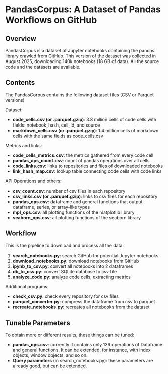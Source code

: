 # PandasCorpus: A Dataset of Pandas Workflows on GitHub

## Overview

PandasCorpus is a dataset of Jupyter notebooks containing the pandas library crawled from GitHub. This version of the dataset was collected in August 2025, downloading 140k notebooks (18 GB of data). All the source code and the datasets are available.

## Contents

The PandasCorpus contains the following dataset files (CSV or Parquet versions)

Dataset:

- **code_cells.csv (or .parquet.gzip)**: 3.8 million cells of code cells with fields: notebook_hash, cell_id, and source
- **markdown_cells.csv (or .parquet.gzip)**: 1.4 million cells of markdown cells with the same fields as code_cells.csv

Metrics and links:

- **code_cells_metrics.csv**: the metrics gathered from every code cell
- **pandas_ops_count.csv**: count of pandas operations over all cells
- **code_links.csv**: links to repositories and files of downloaded notebooks
- **link_hash_map.csv**: lookup table connecting code cells with code links

API Operations and others:

- **csv_count.csv**: number of csv files in each repository
- **csv_links.csv (or .parquet.gzip)**: links to csv files for each repository
- **pandas_ops.csv**: dataframe and general functions that output dataframe, series, or array-like types
- **mpl_ops.csv**: all plotting functions of the matplotlib library
- **seaborn_ops.csv**: all plotting functions of the seaborn library

## Workflow

This is the pipeline to download and process all the data:

1. **search_notebooks.py**: search GitHub for potential Jupyter notebooks
2. **download_notebooks.py**: download notebooks from GitHub
3. **ipynb_to_csv.py**: convert all notebooks into 2 dataframes
4. **db_to_csv.py**: convert SQLite database to csv file
5. **analyze_code.py**: analyze code cells, extracting metrics

Additional programs:

- **check_csv.py**: check every repository for csv files
- **parquet_converter.py**: compress the dataframe from csv to parquet
- **recreate_notebooks.py**: recreates all notebooks from the dataset

## Tunable Parameters

To obtain more or different results, these things can be tuned:

- **pandas_ops.csv**: currently it contains only 136 operations of Dataframe and general functions. It can be extended, for instance, with index objects, window objects, and so on.
- **Query parameters** (in search_notebooks.py): these parameters are already good, but can be extended.
